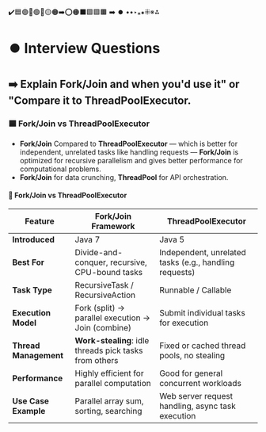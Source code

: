 ✔️🟦🟣🔵🟢🔴🟡🟠➡️⭕🟠⬛🟩🟪🟫 ➡️ ⏺️ ••‣⁎⁕⁜※⁂

# ⏺️ Interview Questions

## ➡️ Explain Fork/Join and when you'd use it" or "Compare it to ThreadPoolExecutor.

### 🟦 Fork/Join vs ThreadPoolExecutor

- **Fork/Join** Compared to **ThreadPoolExecutor** — which is better for independent, unrelated tasks like handling requests — **Fork/Join** is optimized for recursive parallelism and gives better performance for computational problems.
- **Fork/Join** for data crunching, **ThreadPool** for API orchestration.

#### 🔵 Fork/Join vs ThreadPoolExecutor

| Feature               | **Fork/Join Framework**                                | **ThreadPoolExecutor**                                 |
| --------------------- | ------------------------------------------------------ | ------------------------------------------------------ |
| **Introduced**        | Java 7                                                 | Java 5                                                 |
| **Best For**          | Divide-and-conquer, recursive, CPU-bound tasks         | Independent, unrelated tasks (e.g., handling requests) |
| **Task Type**         | RecursiveTask / RecursiveAction                        | Runnable / Callable                                    |
| **Execution Model**   | Fork (split) → parallel execution → Join (combine)     | Submit individual tasks for execution                  |
| **Thread Management** | **Work-stealing**: idle threads pick tasks from others | Fixed or cached thread pools, no stealing              |
| **Performance**       | Highly efficient for parallel computation              | Good for general concurrent workloads                  |
| **Use Case Example**  | Parallel array sum, sorting, searching                 | Web server request handling, async task execution      |
